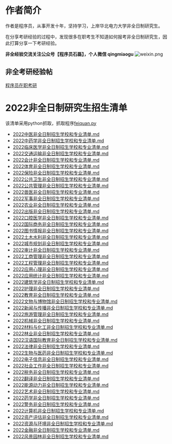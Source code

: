 # 作者简介
作者是程序员，从事开发十年，坚持学习，上岸华北电力大学非全日制研究生。
​

在分享考研经验的过程中，发现很多在职考生不知道如何报考非全日制研究生，因此打算分享一下考研经验。
​

**非全经验交流关注公众号【程序员石磊】，个人微信 qingmiaogu**
![weixin.png](https://cdn.nlark.com/yuque/0/2021/png/354158/1640270907276-41e89346-caee-461f-bc30-d8e6df02b3d8.png#clientId=u0cca4a59-a4eb-4&from=ui&id=u0571392a&margin=%5Bobject%20Object%5D&name=weixin.png&originHeight=258&originWidth=258&originalType=binary&ratio=1&size=44486&status=done&style=none&taskId=ub709cd8f-f6fe-4ef0-9f80-aab40f38ab2)
## 非全考研经验帖
[程序员在职考研](https://mp.weixin.qq.com/s?__biz=MzIzMTU3MzA1Nw==&mid=2247484917&idx=1&sn=fdd673d8780d17800eb882592b3b129b&chksm=e8a356dbdfd4dfcd3dda5a70fbd3284fef21639f46dceedac9a08ba2a558998f191df096ef92&token=432731056&lang=zh_CN#rd)
# 2022非全日制研究生招生清单
该清单采用python抓取，抓取程序[feiquan.py](https://github.com/zhangleino1/feiquan/blob/main/fiquan.py)


- [2022中医非全日制招生学校和专业清单.md](https://github.com/zhangleino1/feiquan/tree/main/list/2022%E4%B8%AD%E5%8C%BB%E9%9D%9E%E5%85%A8%E6%97%A5%E5%88%B6%E6%8B%9B%E7%94%9F%E5%AD%A6%E6%A0%A1%E5%92%8C%E4%B8%93%E4%B8%9A%E6%B8%85%E5%8D%95.md)
- [2022中药学非全日制招生学校和专业清单.md](https://github.com/zhangleino1/feiquan/tree/main/list/2022%E4%B8%AD%E8%8D%AF%E5%AD%A6%E9%9D%9E%E5%85%A8%E6%97%A5%E5%88%B6%E6%8B%9B%E7%94%9F%E5%AD%A6%E6%A0%A1%E5%92%8C%E4%B8%93%E4%B8%9A%E6%B8%85%E5%8D%95.md)
- [2022临床医学非全日制招生学校和专业清单.md](https://github.com/zhangleino1/feiquan/tree/main/list/2022%E4%B8%B4%E5%BA%8A%E5%8C%BB%E5%AD%A6%E9%9D%9E%E5%85%A8%E6%97%A5%E5%88%B6%E6%8B%9B%E7%94%9F%E5%AD%A6%E6%A0%A1%E5%92%8C%E4%B8%93%E4%B8%9A%E6%B8%85%E5%8D%95.md)
- [2022交通运输非全日制招生学校和专业清单.md](https://github.com/zhangleino1/feiquan/tree/main/list/2022%E4%BA%A4%E9%80%9A%E8%BF%90%E8%BE%93%E9%9D%9E%E5%85%A8%E6%97%A5%E5%88%B6%E6%8B%9B%E7%94%9F%E5%AD%A6%E6%A0%A1%E5%92%8C%E4%B8%93%E4%B8%9A%E6%B8%85%E5%8D%95.md)
- [2022会计非全日制招生学校和专业清单.md](https://github.com/zhangleino1/feiquan/tree/main/list/2022%E4%BC%9A%E8%AE%A1%E9%9D%9E%E5%85%A8%E6%97%A5%E5%88%B6%E6%8B%9B%E7%94%9F%E5%AD%A6%E6%A0%A1%E5%92%8C%E4%B8%93%E4%B8%9A%E6%B8%85%E5%8D%95.md)
- [2022体育非全日制招生学校和专业清单.md](https://github.com/zhangleino1/feiquan/tree/main/list/2022%E4%BD%93%E8%82%B2%E9%9D%9E%E5%85%A8%E6%97%A5%E5%88%B6%E6%8B%9B%E7%94%9F%E5%AD%A6%E6%A0%A1%E5%92%8C%E4%B8%93%E4%B8%9A%E6%B8%85%E5%8D%95.md)
- [2022保险非全日制招生学校和专业清单.md](https://github.com/zhangleino1/feiquan/tree/main/list/2022%E4%BF%9D%E9%99%A9%E9%9D%9E%E5%85%A8%E6%97%A5%E5%88%B6%E6%8B%9B%E7%94%9F%E5%AD%A6%E6%A0%A1%E5%92%8C%E4%B8%93%E4%B8%9A%E6%B8%85%E5%8D%95.md)
- [2022公共卫生非全日制招生学校和专业清单.md](https://github.com/zhangleino1/feiquan/tree/main/list/2022%E5%85%AC%E5%85%B1%E5%8D%AB%E7%94%9F%E9%9D%9E%E5%85%A8%E6%97%A5%E5%88%B6%E6%8B%9B%E7%94%9F%E5%AD%A6%E6%A0%A1%E5%92%8C%E4%B8%93%E4%B8%9A%E6%B8%85%E5%8D%95.md)
- [2022公共管理非全日制招生学校和专业清单.md](https://github.com/zhangleino1/feiquan/tree/main/list/2022%E5%85%AC%E5%85%B1%E7%AE%A1%E7%90%86%E9%9D%9E%E5%85%A8%E6%97%A5%E5%88%B6%E6%8B%9B%E7%94%9F%E5%AD%A6%E6%A0%A1%E5%92%8C%E4%B8%93%E4%B8%9A%E6%B8%85%E5%8D%95.md)
- [2022兽医非全日制招生学校和专业清单.md](https://github.com/zhangleino1/feiquan/tree/main/list/2022%E5%85%BD%E5%8C%BB%E9%9D%9E%E5%85%A8%E6%97%A5%E5%88%B6%E6%8B%9B%E7%94%9F%E5%AD%A6%E6%A0%A1%E5%92%8C%E4%B8%93%E4%B8%9A%E6%B8%85%E5%8D%95.md)
- [2022军事非全日制招生学校和专业清单.md](https://github.com/zhangleino1/feiquan/tree/main/list/2022%E5%86%9B%E4%BA%8B%E9%9D%9E%E5%85%A8%E6%97%A5%E5%88%B6%E6%8B%9B%E7%94%9F%E5%AD%A6%E6%A0%A1%E5%92%8C%E4%B8%93%E4%B8%9A%E6%B8%85%E5%8D%95.md)
- [2022农业非全日制招生学校和专业清单.md](https://github.com/zhangleino1/feiquan/tree/main/list/2022%E5%86%9C%E4%B8%9A%E9%9D%9E%E5%85%A8%E6%97%A5%E5%88%B6%E6%8B%9B%E7%94%9F%E5%AD%A6%E6%A0%A1%E5%92%8C%E4%B8%93%E4%B8%9A%E6%B8%85%E5%8D%95.md)
- [2022出版非全日制招生学校和专业清单.md](https://github.com/zhangleino1/feiquan/tree/main/list/2022%E5%87%BA%E7%89%88%E9%9D%9E%E5%85%A8%E6%97%A5%E5%88%B6%E6%8B%9B%E7%94%9F%E5%AD%A6%E6%A0%A1%E5%92%8C%E4%B8%93%E4%B8%9A%E6%B8%85%E5%8D%95.md)
- [2022口腔医学非全日制招生学校和专业清单.md](https://github.com/zhangleino1/feiquan/tree/main/list/2022%E5%8F%A3%E8%85%94%E5%8C%BB%E5%AD%A6%E9%9D%9E%E5%85%A8%E6%97%A5%E5%88%B6%E6%8B%9B%E7%94%9F%E5%AD%A6%E6%A0%A1%E5%92%8C%E4%B8%93%E4%B8%9A%E6%B8%85%E5%8D%95.md)
- [2022国际商务非全日制招生学校和专业清单.md](https://github.com/zhangleino1/feiquan/tree/main/list/2022%E5%9B%BD%E9%99%85%E5%95%86%E5%8A%A1%E9%9D%9E%E5%85%A8%E6%97%A5%E5%88%B6%E6%8B%9B%E7%94%9F%E5%AD%A6%E6%A0%A1%E5%92%8C%E4%B8%93%E4%B8%9A%E6%B8%85%E5%8D%95.md)
- [2022图书情报非全日制招生学校和专业清单.md](https://github.com/zhangleino1/feiquan/tree/main/list/2022%E5%9B%BE%E4%B9%A6%E6%83%85%E6%8A%A5%E9%9D%9E%E5%85%A8%E6%97%A5%E5%88%B6%E6%8B%9B%E7%94%9F%E5%AD%A6%E6%A0%A1%E5%92%8C%E4%B8%93%E4%B8%9A%E6%B8%85%E5%8D%95.md)
- [2022土木水利非全日制招生学校和专业清单.md](https://github.com/zhangleino1/feiquan/tree/main/list/2022%E5%9C%9F%E6%9C%A8%E6%B0%B4%E5%88%A9%E9%9D%9E%E5%85%A8%E6%97%A5%E5%88%B6%E6%8B%9B%E7%94%9F%E5%AD%A6%E6%A0%A1%E5%92%8C%E4%B8%93%E4%B8%9A%E6%B8%85%E5%8D%95.md)
- [2022城市规划非全日制招生学校和专业清单.md](https://github.com/zhangleino1/feiquan/tree/main/list/2022%E5%9F%8E%E5%B8%82%E8%A7%84%E5%88%92%E9%9D%9E%E5%85%A8%E6%97%A5%E5%88%B6%E6%8B%9B%E7%94%9F%E5%AD%A6%E6%A0%A1%E5%92%8C%E4%B8%93%E4%B8%9A%E6%B8%85%E5%8D%95.md)
- [2022审计非全日制招生学校和专业清单.md](https://github.com/zhangleino1/feiquan/tree/main/list/2022%E5%AE%A1%E8%AE%A1%E9%9D%9E%E5%85%A8%E6%97%A5%E5%88%B6%E6%8B%9B%E7%94%9F%E5%AD%A6%E6%A0%A1%E5%92%8C%E4%B8%93%E4%B8%9A%E6%B8%85%E5%8D%95.md)
- [2022工商管理非全日制招生学校和专业清单.md](https://github.com/zhangleino1/feiquan/tree/main/list/2022%E5%B7%A5%E5%95%86%E7%AE%A1%E7%90%86%E9%9D%9E%E5%85%A8%E6%97%A5%E5%88%B6%E6%8B%9B%E7%94%9F%E5%AD%A6%E6%A0%A1%E5%92%8C%E4%B8%93%E4%B8%9A%E6%B8%85%E5%8D%95.md)
- [2022工程管理非全日制招生学校和专业清单.md](https://github.com/zhangleino1/feiquan/tree/main/list/2022%E5%B7%A5%E7%A8%8B%E7%AE%A1%E7%90%86%E9%9D%9E%E5%85%A8%E6%97%A5%E5%88%B6%E6%8B%9B%E7%94%9F%E5%AD%A6%E6%A0%A1%E5%92%8C%E4%B8%93%E4%B8%9A%E6%B8%85%E5%8D%95.md)
- [2022应用心理非全日制招生学校和专业清单.md](https://github.com/zhangleino1/feiquan/tree/main/list/2022%E5%BA%94%E7%94%A8%E5%BF%83%E7%90%86%E9%9D%9E%E5%85%A8%E6%97%A5%E5%88%B6%E6%8B%9B%E7%94%9F%E5%AD%A6%E6%A0%A1%E5%92%8C%E4%B8%93%E4%B8%9A%E6%B8%85%E5%8D%95.md)
- [2022应用统计非全日制招生学校和专业清单.md](https://github.com/zhangleino1/feiquan/tree/main/list/2022%E5%BA%94%E7%94%A8%E7%BB%9F%E8%AE%A1%E9%9D%9E%E5%85%A8%E6%97%A5%E5%88%B6%E6%8B%9B%E7%94%9F%E5%AD%A6%E6%A0%A1%E5%92%8C%E4%B8%93%E4%B8%9A%E6%B8%85%E5%8D%95.md)
- [2022建筑学非全日制招生学校和专业清单.md](https://github.com/zhangleino1/feiquan/tree/main/list/2022%E5%BB%BA%E7%AD%91%E5%AD%A6%E9%9D%9E%E5%85%A8%E6%97%A5%E5%88%B6%E6%8B%9B%E7%94%9F%E5%AD%A6%E6%A0%A1%E5%92%8C%E4%B8%93%E4%B8%9A%E6%B8%85%E5%8D%95.md)
- [2022护理非全日制招生学校和专业清单.md](https://github.com/zhangleino1/feiquan/tree/main/list/2022%E6%8A%A4%E7%90%86%E9%9D%9E%E5%85%A8%E6%97%A5%E5%88%B6%E6%8B%9B%E7%94%9F%E5%AD%A6%E6%A0%A1%E5%92%8C%E4%B8%93%E4%B8%9A%E6%B8%85%E5%8D%95.md)
- [2022教育非全日制招生学校和专业清单.md](https://github.com/zhangleino1/feiquan/tree/main/list/2022%E6%95%99%E8%82%B2%E9%9D%9E%E5%85%A8%E6%97%A5%E5%88%B6%E6%8B%9B%E7%94%9F%E5%AD%A6%E6%A0%A1%E5%92%8C%E4%B8%93%E4%B8%9A%E6%B8%85%E5%8D%95.md)
- [2022文物与博物馆非全日制招生学校和专业清单.md](https://github.com/zhangleino1/feiquan/tree/main/list/2022%E6%96%87%E7%89%A9%E4%B8%8E%E5%8D%9A%E7%89%A9%E9%A6%86%E9%9D%9E%E5%85%A8%E6%97%A5%E5%88%B6%E6%8B%9B%E7%94%9F%E5%AD%A6%E6%A0%A1%E5%92%8C%E4%B8%93%E4%B8%9A%E6%B8%85%E5%8D%95.md)
- [2022新闻与传播非全日制招生学校和专业清单.md](https://github.com/zhangleino1/feiquan/tree/main/list/2022%E6%96%B0%E9%97%BB%E4%B8%8E%E4%BC%A0%E6%92%AD%E9%9D%9E%E5%85%A8%E6%97%A5%E5%88%B6%E6%8B%9B%E7%94%9F%E5%AD%A6%E6%A0%A1%E5%92%8C%E4%B8%93%E4%B8%9A%E6%B8%85%E5%8D%95.md)
- [2022旅游管理非全日制招生学校和专业清单.md](https://github.com/zhangleino1/feiquan/tree/main/list/2022%E6%97%85%E6%B8%B8%E7%AE%A1%E7%90%86%E9%9D%9E%E5%85%A8%E6%97%A5%E5%88%B6%E6%8B%9B%E7%94%9F%E5%AD%A6%E6%A0%A1%E5%92%8C%E4%B8%93%E4%B8%9A%E6%B8%85%E5%8D%95.md)
- [2022机械非全日制招生学校和专业清单.md](https://github.com/zhangleino1/feiquan/tree/main/list/2022%E6%9C%BA%E6%A2%B0%E9%9D%9E%E5%85%A8%E6%97%A5%E5%88%B6%E6%8B%9B%E7%94%9F%E5%AD%A6%E6%A0%A1%E5%92%8C%E4%B8%93%E4%B8%9A%E6%B8%85%E5%8D%95.md)
- [2022材料与化工非全日制招生学校和专业清单.md](https://github.com/zhangleino1/feiquan/tree/main/list/2022%E6%9D%90%E6%96%99%E4%B8%8E%E5%8C%96%E5%B7%A5%E9%9D%9E%E5%85%A8%E6%97%A5%E5%88%B6%E6%8B%9B%E7%94%9F%E5%AD%A6%E6%A0%A1%E5%92%8C%E4%B8%93%E4%B8%9A%E6%B8%85%E5%8D%95.md)
- [2022林业非全日制招生学校和专业清单.md](https://github.com/zhangleino1/feiquan/tree/main/list/2022%E6%9E%97%E4%B8%9A%E9%9D%9E%E5%85%A8%E6%97%A5%E5%88%B6%E6%8B%9B%E7%94%9F%E5%AD%A6%E6%A0%A1%E5%92%8C%E4%B8%93%E4%B8%9A%E6%B8%85%E5%8D%95.md)
- [2022汉语国际教育非全日制招生学校和专业清单.md](https://github.com/zhangleino1/feiquan/tree/main/list/2022%E6%B1%89%E8%AF%AD%E5%9B%BD%E9%99%85%E6%95%99%E8%82%B2%E9%9D%9E%E5%85%A8%E6%97%A5%E5%88%B6%E6%8B%9B%E7%94%9F%E5%AD%A6%E6%A0%A1%E5%92%8C%E4%B8%93%E4%B8%9A%E6%B8%85%E5%8D%95.md)
- [2022法律非全日制招生学校和专业清单.md](https://github.com/zhangleino1/feiquan/tree/main/list/2022%E6%B3%95%E5%BE%8B%E9%9D%9E%E5%85%A8%E6%97%A5%E5%88%B6%E6%8B%9B%E7%94%9F%E5%AD%A6%E6%A0%A1%E5%92%8C%E4%B8%93%E4%B8%9A%E6%B8%85%E5%8D%95.md)
- [2022生物与医药非全日制招生学校和专业清单.md](https://github.com/zhangleino1/feiquan/tree/main/list/2022%E7%94%9F%E7%89%A9%E4%B8%8E%E5%8C%BB%E8%8D%AF%E9%9D%9E%E5%85%A8%E6%97%A5%E5%88%B6%E6%8B%9B%E7%94%9F%E5%AD%A6%E6%A0%A1%E5%92%8C%E4%B8%93%E4%B8%9A%E6%B8%85%E5%8D%95.md)
- [2022电子信息非全日制招生学校和专业清单.md](https://github.com/zhangleino1/feiquan/tree/main/list/2022%E7%94%B5%E5%AD%90%E4%BF%A1%E6%81%AF%E9%9D%9E%E5%85%A8%E6%97%A5%E5%88%B6%E6%8B%9B%E7%94%9F%E5%AD%A6%E6%A0%A1%E5%92%8C%E4%B8%93%E4%B8%9A%E6%B8%85%E5%8D%95.md)
- [2022社会工作非全日制招生学校和专业清单.md](https://github.com/zhangleino1/feiquan/tree/main/list/2022%E7%A4%BE%E4%BC%9A%E5%B7%A5%E4%BD%9C%E9%9D%9E%E5%85%A8%E6%97%A5%E5%88%B6%E6%8B%9B%E7%94%9F%E5%AD%A6%E6%A0%A1%E5%92%8C%E4%B8%93%E4%B8%9A%E6%B8%85%E5%8D%95.md)
- [2022税务非全日制招生学校和专业清单.md](https://github.com/zhangleino1/feiquan/tree/main/list/2022%E7%A8%8E%E5%8A%A1%E9%9D%9E%E5%85%A8%E6%97%A5%E5%88%B6%E6%8B%9B%E7%94%9F%E5%AD%A6%E6%A0%A1%E5%92%8C%E4%B8%93%E4%B8%9A%E6%B8%85%E5%8D%95.md)
- [2022翻译非全日制招生学校和专业清单.md](https://github.com/zhangleino1/feiquan/tree/main/list/2022%E7%BF%BB%E8%AF%91%E9%9D%9E%E5%85%A8%E6%97%A5%E5%88%B6%E6%8B%9B%E7%94%9F%E5%AD%A6%E6%A0%A1%E5%92%8C%E4%B8%93%E4%B8%9A%E6%B8%85%E5%8D%95.md)
- [2022能源动力非全日制招生学校和专业清单.md](https://github.com/zhangleino1/feiquan/tree/main/list/2022%E8%83%BD%E6%BA%90%E5%8A%A8%E5%8A%9B%E9%9D%9E%E5%85%A8%E6%97%A5%E5%88%B6%E6%8B%9B%E7%94%9F%E5%AD%A6%E6%A0%A1%E5%92%8C%E4%B8%93%E4%B8%9A%E6%B8%85%E5%8D%95.md)
- [2022艺术非全日制招生学校和专业清单.md](https://github.com/zhangleino1/feiquan/tree/main/list/2022%E8%89%BA%E6%9C%AF%E9%9D%9E%E5%85%A8%E6%97%A5%E5%88%B6%E6%8B%9B%E7%94%9F%E5%AD%A6%E6%A0%A1%E5%92%8C%E4%B8%93%E4%B8%9A%E6%B8%85%E5%8D%95.md)
- [2022药学非全日制招生学校和专业清单.md](https://github.com/zhangleino1/feiquan/tree/main/list/2022%E8%8D%AF%E5%AD%A6%E9%9D%9E%E5%85%A8%E6%97%A5%E5%88%B6%E6%8B%9B%E7%94%9F%E5%AD%A6%E6%A0%A1%E5%92%8C%E4%B8%93%E4%B8%9A%E6%B8%85%E5%8D%95.md)
- [2022警务非全日制招生学校和专业清单.md](https://github.com/zhangleino1/feiquan/tree/main/list/2022%E8%AD%A6%E5%8A%A1%E9%9D%9E%E5%85%A8%E6%97%A5%E5%88%B6%E6%8B%9B%E7%94%9F%E5%AD%A6%E6%A0%A1%E5%92%8C%E4%B8%93%E4%B8%9A%E6%B8%85%E5%8D%95.md)
- [2022计算机非全日制招生学校和专业清单.md](https://github.com/zhangleino1/feiquan/tree/main/list/2022%E8%AE%A1%E7%AE%97%E6%9C%BA%E9%9D%9E%E5%85%A8%E6%97%A5%E5%88%B6%E6%8B%9B%E7%94%9F%E5%AD%A6%E6%A0%A1%E5%92%8C%E4%B8%93%E4%B8%9A%E6%B8%85%E5%8D%95.md)
- [2022资产评估非全日制招生学校和专业清单.md](https://github.com/zhangleino1/feiquan/tree/main/list/2022%E8%B5%84%E4%BA%A7%E8%AF%84%E4%BC%B0%E9%9D%9E%E5%85%A8%E6%97%A5%E5%88%B6%E6%8B%9B%E7%94%9F%E5%AD%A6%E6%A0%A1%E5%92%8C%E4%B8%93%E4%B8%9A%E6%B8%85%E5%8D%95.md)
- [2022资源与环境非全日制招生学校和专业清单.md](https://github.com/zhangleino1/feiquan/tree/main/list/2022%E8%B5%84%E6%BA%90%E4%B8%8E%E7%8E%AF%E5%A2%83%E9%9D%9E%E5%85%A8%E6%97%A5%E5%88%B6%E6%8B%9B%E7%94%9F%E5%AD%A6%E6%A0%A1%E5%92%8C%E4%B8%93%E4%B8%9A%E6%B8%85%E5%8D%95.md)
- [2022金融非全日制招生学校和专业清单.md](https://github.com/zhangleino1/feiquan/tree/main/list/2022%E9%87%91%E8%9E%8D%E9%9D%9E%E5%85%A8%E6%97%A5%E5%88%B6%E6%8B%9B%E7%94%9F%E5%AD%A6%E6%A0%A1%E5%92%8C%E4%B8%93%E4%B8%9A%E6%B8%85%E5%8D%95.md)
- [2022风景园林非全日制招生学校和专业清单.md](https://github.com/zhangleino1/feiquan/tree/main/list/2022%E9%A3%8E%E6%99%AF%E5%9B%AD%E6%9E%97%E9%9D%9E%E5%85%A8%E6%97%A5%E5%88%B6%E6%8B%9B%E7%94%9F%E5%AD%A6%E6%A0%A1%E5%92%8C%E4%B8%93%E4%B8%9A%E6%B8%85%E5%8D%95.md)




